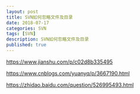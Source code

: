 ```yaml
---
layout: post
title: SVN如何忽略文件及目录 
date: 2018-07-17
categories: SVN
tags: [SVN]
description: SVN如何忽略文件及目录
published: true
---
```


https://www.jianshu.com/p/c02d8b335495

https://www.cnblogs.com/yuanyq/p/3667190.html

https://zhidao.baidu.com/question/526995493.html

